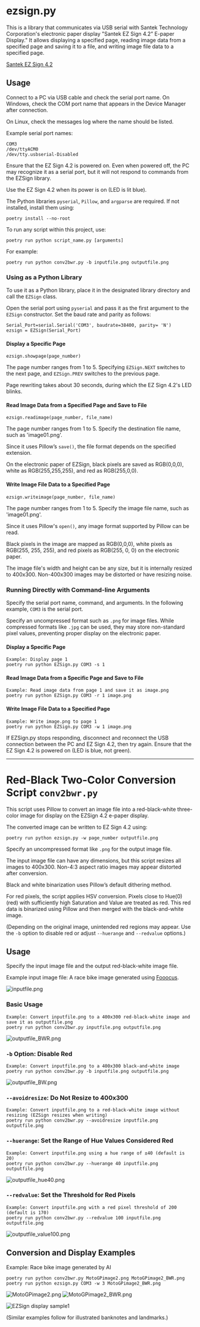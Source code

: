 # ezsign.py

This is a library that communicates via USB serial with Santek Technology Corporation's electronic paper display "Santek EZ Sign 4.2” E-paper Display." It allows displaying a specified page, reading image data from a specified page and saving it to a file, and writing image file data to a specified page.

[Santek EZ Sign 4.2](https://www.santekshop.jp/product/santek-ez-sign-4-2-e-paper-display/)


## Usage

Connect to a PC via USB cable and check the serial port name. On Windows, check the COM port name that appears in the Device Manager after connection.

On Linux, check the messages log where the name should be listed.

Example serial port names:

    COM3 
    /dev/ttyACM0 
    /dev/tty.usbserial-Disabled

Ensure that the EZ Sign 4.2 is powered on. Even when powered off, the PC may recognize it as a serial port, but it will not respond to commands from the EZSign library.

Use the EZ Sign 4.2 when its power is on (LED is lit blue).

The Python libraries `pyserial`, `Pillow`, and `argparse` are required. If not installed, install them using:

    poetry install --no-root

To run any script within this project, use:

    poetry run python script_name.py [arguments]

For example:

    poetry run python conv2bwr.py -b inputfile.png outputfile.png

### Using as a Python Library

To use it as a Python library, place it in the designated library directory and call the `EZSign` class.

Open the serial port using `pyserial` and pass it as the first argument to the `EZSign` constructor. Set the baud rate and parity as follows:

    Serial_Port=serial.Serial('COM3', baudrate=38400, parity= 'N')
    ezsign = EZSign(Serial_Port)

#### Display a Specific Page

    ezsign.showpage(page_number)

The page number ranges from 1 to 5. Specifying `EZSign.NEXT` switches to the next page, and `EZSign.PREV` switches to the previous page.

Page rewriting takes about 30 seconds, during which the EZ Sign 4.2's LED blinks.

#### Read Image Data from a Specified Page and Save to File

    ezsign.readimage(page_number, file_name)

The page number ranges from 1 to 5. Specify the destination file name, such as 'image01.png'.

Since it uses Pillow’s `save()`, the file format depends on the specified extension.

On the electronic paper of EZSign, black pixels are saved as RGB(0,0,0), white as RGB(255,255,255), and red as RGB(255,0,0).

#### Write Image File Data to a Specified Page

    ezsign.writeimage(page_number, file_name)

The page number ranges from 1 to 5. Specify the image file name, such as 'image01.png'.

Since it uses Pillow's `open()`, any image format supported by Pillow can be read.

Black pixels in the image are mapped as RGB(0,0,0), white pixels as RGB(255, 255, 255), and red pixels as RGB(255, 0, 0) on the electronic paper.

The image file's width and height can be any size, but it is internally resized to 400x300. Non-400x300 images may be distorted or have resizing noise.


### Running Directly with Command-line Arguments

Specify the serial port name, command, and arguments. In the following example, `COM3` is the serial port.

Specify an uncompressed format such as `.png` for image files. While compressed formats like `.jpg` can be used, they may store non-standard pixel values, preventing proper display on the electronic paper.

#### Display a Specific Page

    Example: Display page 1
    poetry run python EZSign.py COM3 -s 1

#### Read Image Data from a Specific Page and Save to File

    Example: Read image data from page 1 and save it as image.png
    poetry run python EZSign.py COM3 -r 1 image.png

#### Write Image File Data to a Specified Page

    Example: Write image.png to page 1
    poetry run python EZSign.py COM3 -w 1 image.png

If EZSign.py stops responding, disconnect and reconnect the USB connection between the PC and EZ Sign 4.2, then try again. Ensure that the EZ Sign 4.2 is powered on (LED is blue, not green).


-----------------------------------
# Red-Black Two-Color Conversion Script `conv2bwr.py`

This script uses Pillow to convert an image file into a red-black-white three-color image for display on the EZSign 4.2 e-paper display.

The converted image can be written to EZ Sign 4.2 using:

    poetry run python ezsign.py -w page_number outputfile.png

Specify an uncompressed format like `.png` for the output image file.

The input image file can have any dimensions, but this script resizes all images to 400x300. Non-4:3 aspect ratio images may appear distorted after conversion.

Black and white binarization uses Pillow’s default dithering method.

For red pixels, the script applies HSV conversion. Pixels close to Hue(0) (red) with sufficiently high Saturation and Value are treated as red. This red data is binarized using Pillow and then merged with the black-and-white image.

(Depending on the original image, unintended red regions may appear. Use the `-b` option to disable red or adjust `--huerange` and `--redvalue` options.)

## Usage

Specify the input image file and the output red-black-white image file.

Example input image file: A race bike image generated using [Fooocus](https://github.com/lllyasviel/Fooocus).

![inputfile.png](/images/MotoGPimage2.png)


### Basic Usage

    Example: Convert inputfile.png to a 400x300 red-black-white image and save it as outputfile.png
    poetry run python conv2bwr.py inputfile.png outputfile.png

![outputfile_BWR.png](/images/MotoGPimage2_BWR.png)

### `-b` Option: Disable Red

    Example: Convert inputfile.png to a 400x300 black-and-white image
    poetry run python conv2bwr.py -b inputfile.png outputfile.png

![outputfile_BW.png](/images/MotoGPimage2_BW.png)

### `--avoidresize`: Do Not Resize to 400x300

    Example: Convert inputfile.png to a red-black-white image without resizing (EZSign resizes when writing)
    poetry run python conv2bwr.py --avoidresize inputfile.png outputfile.png

### `--huerange`: Set the Range of Hue Values Considered Red

    Example: Convert inputfile.png using a hue range of ±40 (default is 20)
    poetry run python conv2bwr.py --huerange 40 inputfile.png outputfile.png

![outputfile_hue40.png](/images/MotoGPimage2_hue40.png)

### `--redvalue`: Set the Threshold for Red Pixels

    Example: Convert inputfile.png with a red pixel threshold of 200 (default is 170)
    poetry run python conv2bwr.py --redvalue 100 inputfile.png outputfile.png

![outputfile_value100.png](/images/MotoGPimage2_value100.png)

## Conversion and Display Examples

Example: Race bike image generated by AI

    poetry run python conv2bwr.py MotoGPimage2.png MotoGPimage2_BWR.png
    poetry run python ezsign.py COM3 -w 3 MotoGPimage2_BWR.png

![MotoGPimage2.png](/images/MotoGPimage2.png) ![MotoGPimage2_BWR.png](/images/MotoGPimage2_BWR.png)

![EZSign display sample1](/images/EZsignDisplaySample1.jpg)

(Similar examples follow for illustrated banknotes and landmarks.)

